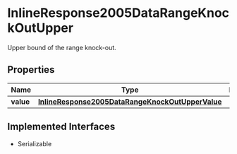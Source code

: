 

# InlineResponse2005DataRangeKnockOutUpper

Upper bound of the range knock-out.

## Properties

Name | Type | Description | Notes
------------ | ------------- | ------------- | -------------
**value** | [**InlineResponse2005DataRangeKnockOutUpperValue**](InlineResponse2005DataRangeKnockOutUpperValue.md) |  |  [optional]


## Implemented Interfaces

* Serializable


